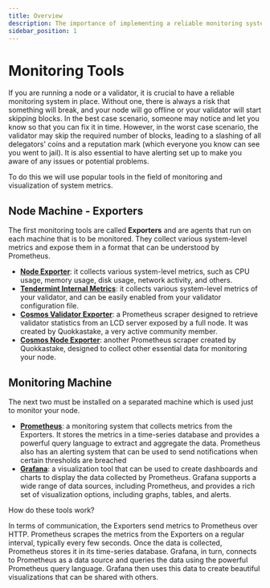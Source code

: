 ```yaml
---
title: Overview
description: The importance of implementing a reliable monitoring system
sidebar_position: 1
---
```


# Monitoring Tools

If you are running a node or a validator, it is crucial to have a reliable monitoring system in place. Without one, there is always a risk that something will break, and your node will go offline or your validator will start skipping blocks. In the best case scenario, someone may notice and let you know so that you can fix it in time. However, in the worst case scenario, the validator may skip the required number of blocks, leading to a slashing of all delegators' coins and a reputation mark (which everyone you know can see you went to jail). It is also essential to have alerting set up to make you aware of any issues or potential problems.

To do this we will use popular tools in the field of monitoring and visualization of system metrics.

## Node Machine - Exporters

The first monitoring tools are called **Exporters** and are agents that run on each machine that is to be monitored. They collect various system-level metrics and expose them in a format that can be understood by Prometheus.

- [**Node Exporter**](/node-monitoring/exporters/node-exporter): it collects various system-level metrics, such as CPU usage, memory usage, disk usage, network activity, and others.
- [**Tendermint Internal Metrics**](/node-monitoring/exporters/tendermint-internal-metrics): it collects various system-level metrics of your validator, and can be easily enabled from your validator configuration file.
- [**Cosmos Validator Exporter**](/node-monitoring/exporters/cosmos-validator-exporter): a Prometheus scraper designed to retrieve validator statistics from an LCD server exposed by a full node. It was created by Quokkastake, a very active community member.
- [**Cosmos Node Exporter**](/node-monitoring/exporters/cosmos-node-exporter): another Prometheus scraper created by Quokkastake, designed to collect other essential data for monitoring your node.

## Monitoring Machine

The next two must be installed on a separated machine which is used just to monitor your node.

- [**Prometheus**](/node-monitoring/prometheus): a monitoring system that collects metrics from the Exporters. It stores the metrics in a time-series database and provides a powerful query language to extract and aggregate the data. Prometheus also has an alerting system that can be used to send notifications when certain thresholds are breached
- [**Grafana**](/node-monitoring/grafana): a visualization tool that can be used to create dashboards and charts to display the data collected by Prometheus. Grafana supports a wide range of data sources, including Prometheus, and provides a rich set of visualization options, including graphs, tables, and alerts.

How do these tools work?

In terms of communication, the Exporters send metrics to Prometheus over HTTP. Prometheus scrapes the metrics from the Exporters on a regular interval, typically every few seconds. Once the data is collected, Prometheus stores it in its time-series database. Grafana, in turn, connects to Prometheus as a data source and queries the data using the powerful Prometheus query language. Grafana then uses this data to create beautiful visualizations that can be shared with others.